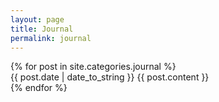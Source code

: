 ```yaml
---
layout: page
title: Journal
permalink: journal
---
```


<div class="posts">
  {% for post in site.categories.journal %}
  <article class="post">
    <time datetime="{{ post.date | date_to_xmlschema }}" class="post-date">{{ post.date | date_to_string }}</time>
    {{ post.content }}
  </article>
  {% endfor %}
</div>